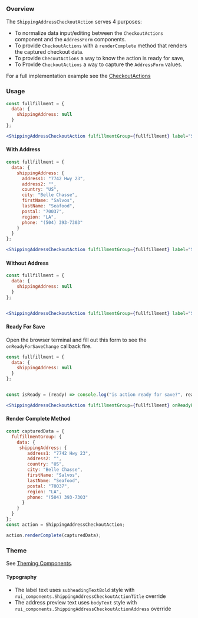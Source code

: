 ### Overview
The `ShippingAddressCheckoutAction` serves 4 purposes:
  * To normalize data input/editing between the `CheckoutActions` component and the `AddressForm` components.
  * To provide `CheckoutActions` with a `renderComplete` method that renders the captured checkout data.
  * To provide `ChecoutActions` a way to know the action is ready for save,
  * To Provide `CheckoutActions` a way to capture the `AddressForm` values.

For a full implementation example see the [CheckoutActions](/#!/CheckoutActions)

### Usage

```jsx
const fullfillment = {
  data: {
    shippingAddress: null
  }
};

<ShippingAddressCheckoutAction fulfillmentGroup={fullfillment} label="Shipping Address" stepNumber={1} />
```

#### With Address
```jsx
const fullfillment = {
  data: {
    shippingAddress: {
      address1: "7742 Hwy 23",
      address2: "",
      country: "US",
      city: "Belle Chasse",
      firstName: "Salvos",
      lastName: "Seafood",
      postal: "70037",
      region: "LA",
      phone: "(504) 393-7303"
    }
  }
};

<ShippingAddressCheckoutAction fulfillmentGroup={fullfillment} label="Shipping Address" stepNumber={1} />
```

#### Without Address
```jsx
const fullfillment = {
  data: {
    shippingAddress: null
  }
};


<ShippingAddressCheckoutAction fulfillmentGroup={fullfillment} label="Shipping Address" stepNumber={1} />
```

#### Ready For Save
Open the browser terminal and fill out this form to see the `onReadyForSaveChange` callback fire.
```jsx
const fullfillment = {
  data: {
    shippingAddress: null
  }
};


const isReady = (ready) => console.log("is action ready for save?", ready);

<ShippingAddressCheckoutAction fulfillmentGroup={fullfillment} onReadyForSaveChange={isReady} label="Shipping Address" stepNumber={1} />
```

#### Render Complete Method
```jsx
const capturedData = {
  fulfillmentGroup: {
    data: {
     shippingAddress: {
        address1: "7742 Hwy 23",
        address2: "",
        country: "US",
        city: "Belle Chasse",
        firstName: "Salvos",
        lastName: "Seafood",
        postal: "70037",
        region: "LA",
        phone: "(504) 393-7303"
      }
    }
  }
};
const action = ShippingAddressCheckoutAction;

action.renderComplete(capturedData);

```

### Theme

See [Theming Components](./#!/Theming%20Components).

#### Typography

- The label text uses `subheadingTextBold` style with `rui_components.ShippingAddressCheckoutActionTitle` override
- The address preview text uses `bodyText` style with `rui_components.ShippingAddressCheckoutActionAddress` override

